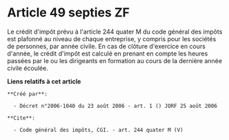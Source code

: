 # Article 49 septies ZF

Le crédit d'impôt prévu à l'article 244 quater M du code général des impôts est plafonné au niveau de chaque entreprise, y
compris pour les sociétés de personnes, par année civile. En cas de clôture d'exercice en cours d'année, le crédit d'impôt
est calculé en prenant en compte les heures passées par le ou les dirigeants en formation au cours de la dernière année
civile écoulée.

**Liens relatifs à cet article**

	**Créé par**:

	  - Décret n°2006-1040 du 23 août 2006 - art. 1 () JORF 25 août 2006

	**Cite**:

	  - Code général des impôts, CGI. - art. 244 quater M (V)
